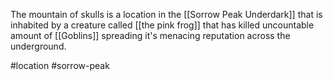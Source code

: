 The mountain of skulls is a location in the [[Sorrow Peak Underdark]] that is inhabited by a creature called [[the pink frog]] that has killed uncountable amount of [[Goblins]] spreading it's menacing reputation across the underground.

#location #sorrow-peak 